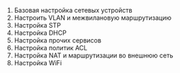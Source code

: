 1. Базовая настройка сетевых устройств
2. Настроить VLAN и межвилановую маршрутизацию
3. Настройка STP
4. Настройка DHCP
5. Настройка прочих сервисов
6. Настройка политик ACL
7. Настройка NAT и маршрутизации во внешнюю сеть
8. Настройка WiFi